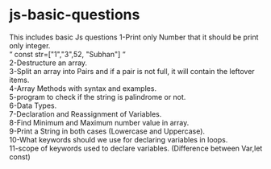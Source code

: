 # js-basic-questions
This includes basic Js  questions
1-Print only Number that it should be print only integer. <br>
“ const str=["1","3",52, "Subhan"] “<br>
2-Destructure an array. <br>
3-Split an array into Pairs and if a pair is not full, it will contain the leftover items.<br>
4-Array Methods with syntax and examples.<br>
5-program to check if the string is palindrome or not.<br>
6-Data Types.<br>
7-Declaration and Reassignment of Variables.<br>
8-Find Minimum and Maximum number value in array.<br>
9-Print a String in both cases (Lowercase and Uppercase).<br>
10-What keywords should we use for declaring variables in loops.<br>
11-scope of keywords used to declare variables. (Difference between Var,let const)
